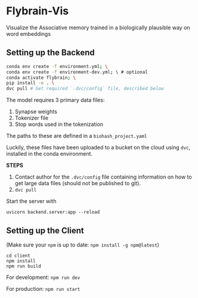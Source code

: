 # Flybrain-Vis

Visualize the Associative memory trained in a biologically plausible way on word embeddings

## Setting up the Backend

```bash
conda env create -f environment.yml; \
conda env create -f environment-dev.yml; \ # optional
conda activate flybrain; \
pip install -e . \
dvc pull # Get required `.dvc/config` file, described below
```

The model requires 3 primary data files:
1. Synapse weights
2. Tokenizer file
3. Stop words used in the tokenization

The paths to these are defined in a `biohash_project.yaml`

Luckily, these files have been uploaded to a bucket on the cloud using `dvc`, installed in the conda environment.

**STEPS**
1. Contact author for the `.dvc/config` file containing information on how to get large data files (should not be published to git). 
2. `dvc pull`

Start the server with

`uvicorn backend.server:app --reload`

## Setting up the Client

(Make sure your `npm` is up to date: `npm install -g npm@latest`)

```
cd client
npm install
npm run build
```

For development:
`npm run dev`

For production:
`npm run start`
